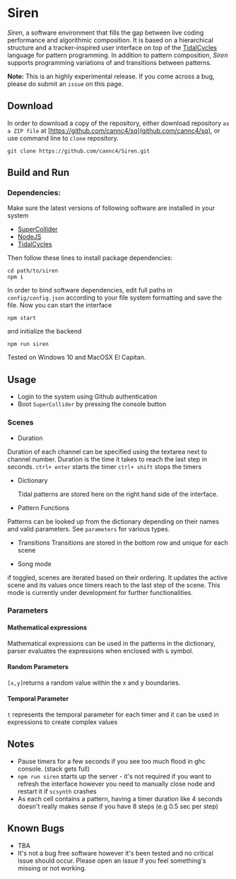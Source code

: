 # Siren

*Siren*, a software environment that fills the gap between live coding performance and algorithmic composition. It is based on a hierarchical structure and a tracker-inspired user interface on top of the [TidalCycles](https://github.com/tidalcycles/Tidal/) language for pattern programming. In addition to pattern composition, *Siren* supports programming variations of and transitions between patterns.

**Note:** This is an highly experimental release. If you come across a bug, please do submit an `issue` on this page.

## Download

In order to download a copy of the repository, either download repository `as a ZIP file` at [https://github.com/cannc4/sq](github.com/cannc4/sq), or use command line to `clone` repository.

```
git clone https://github.com/cannc4/Siren.git
```

## Build and Run

### Dependencies:
Make sure the latest versions of following software are installed in your system

- [SuperCollider](http://supercollider.github.io/download.html)
- [NodeJS](https://nodejs.org/en/download/)
- [TidalCycles](https://tidalcycles.org/getting_started.html)

Then follow these lines to install package dependencies:

```
cd path/to/siren
npm i
```

In order to bind software dependencies, edit full paths in `config/config.json` according to your file system formatting and save the file. Now you can start the interface
```
npm start
```

and initialize the backend
```
npm run siren
```


Tested on Windows 10 and MacOSX El Capitan.

## Usage

- Login to the system using Github authentication
- Boot `SuperCollider` by pressing the console button

### Scenes
 - Duration

  Duration of each channel can be specified using the textarea next to channel number. Duration is the time it takes to reach the last step in seconds.
  `ctrl+ enter` starts the timer
  `ctrl+ shift` stops the timers

- Dictionary

  Tidal patterns are stored here on the right hand side of the interface.

 - Pattern Functions

  Patterns can be looked up from the dictionary depending on their names and valid parameters. See `parameters` for various types.

 - Transitions
  Transitions are stored in the bottom row and unique for each scene

 - Song mode

  if toggled, scenes are iterated based on their ordering. It updates the active scene and its values once timers reach to the last step of the scene.
  This mode is currently under development for further functionalities.



### Parameters

#### Mathematical expressions

Mathematical expressions can be used in the patterns in the dictionary, parser evaluates the expressions when enclosed with `&` symbol.

#### Random Parameters

`[x,y]`returns a random value within the x and y boundaries.

#### Temporal Parameter
`t` represents the temporal parameter for each timer and it can be used in expressions to create complex values





## Notes
- Pause timers for a few seconds if you see too much flood in ghc console. (stack gets full)
- `npm run siren` starts up the server - it's not required if you want to refresh the interface however you need to manually close node and restart it if `scsynth` crashes
- As each cell contains a pattern, having a timer duration like 4 seconds doesn't really makes sense if you have 8 steps (e.g 0.5 sec per step)

## Known Bugs

- TBA
- It's not a bug free software however it's been tested and no critical issue should occur. Please open an issue if you feel something's missing or not working.
